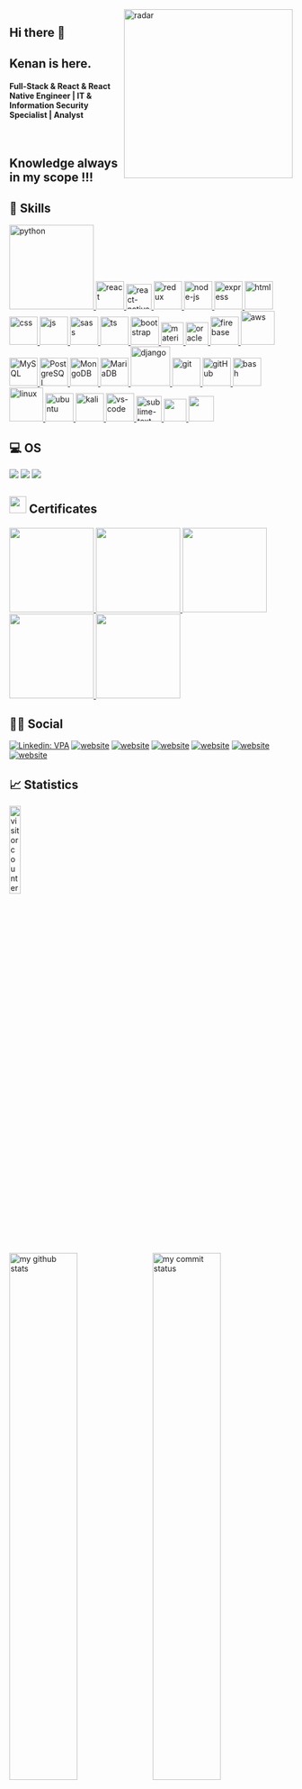
<img src="https://github.com/xkendx/xkendx/blob/master/radar.gif" alt="radar" width=300 height=auto align="right">

## Hi there 👋


<h2> Kenan is here. </h2>


<h4> Full-Stack & React & React Native Engineer | IT & Information Security Specialist | Analyst </h4>

<br>

## Knowledge always in my scope !!! 
<!-- <p><img src="https://github.com/xkendx/xkendx/blob/master/react.gif" alt="react" width=350 height=auto align="right"></p> -->


## 🚀 Skills

<p>
 <a href="#" target="_blank"> <img src="https://www.python.org/static/img/python-logo.png" alt="python" width="150"/> </a>  
 <a href="#" target="_blank"> <img src="https://cdn.icon-icons.com/icons2/2415/PNG/512/react_original_wordmark_logo_icon_146375.png" alt="react" width="50"/> </a> 
 <a href="#" target="_blank"> <img src="https://www.pngkit.com/png/detail/373-3738691_react-native-svg-transformer-allows-you-import-svg.png" alt="react-native" width="45"/> </a> 
 <a href="#" target="_blank"> <img src="https://upload.wikimedia.org/wikipedia/commons/4/49/Redux.png" alt="redux" height="50"/> </a> 
 <a href="#" target="_blank"> <img src="https://cdn.icon-icons.com/icons2/2415/PNG/512/nodejs_original_logo_icon_146411.png" alt="node-js" height="50"/> </a> 
 <a href="#" target="_blank"> <img src="https://miro.medium.com/max/875/0*r1BTGwo9cd8IGNQQ.jpeg" alt="express" height="50" /> </a> 
 <a href="#" target="_blank"> <img src="https://www.flaticon.com/svg/static/icons/svg/919/919827.svg" alt="html" height="50"/> </a> 
 <a href="#" target="_blank"> <img src="https://www.flaticon.com/svg/static/icons/svg/919/919826.svg" alt="css" height="50"/> </a> 
 <a href="#" target="_blank"> <img src="https://cdn.icon-icons.com/icons2/2108/PNG/512/javascript_icon_130900.png" alt="js" height="50"/> </a> 
 <a href="#" target="_blank"> <img src="https://www.flaticon.com/svg/static/icons/svg/919/919831.svg" alt="sass" height="50"/> </a> 
 <a href="#" target="_blank"> <img src="https://www.flaticon.com/svg/static/icons/svg/919/919832.svg" alt="ts" height="50"/> </a> 
 <a href="#" target="_blank"> <img src="https://cdn.icon-icons.com/icons2/2415/PNG/512/bootstrap_plain_wordmark_logo_icon_146620.png" alt="bootstrap" height="50"/> </a> 
 <a href="#" target="_blank"> <img src="https://material-ui.com/static/logo_raw.svg" alt="material-ui" height="40"/> </a> 
 <a href="#" target="_blank"> <img src="https://www.vectorlogo.zone/logos/oracle/oracle-ar21.svg" alt="oracle" height="40"/> </a> 
 <a href="#" target="_blank"> <img src="https://www.vectorlogo.zone/logos/firebase/firebase-icon.svg" alt="firebase" height="50"/> </a>
 <a href="#" target="_blank"> <img src="https://assets.ubuntu.com/v1/83ff4203-awshp-strip-customers.png" alt="aws" height="60"/> </a>
 <a href="#" target="_blank"> <img src="https://cdn.icon-icons.com/icons2/2415/PNG/512/mysql_original_wordmark_logo_icon_146417.png" alt="MySQL" height="50"/> </a> 
 <a href="#" target="_blank"> <img src="https://www.vectorlogo.zone/logos/postgresql/postgresql-ar21.svg" alt="PostgreSQL" height="50"/> </a> 
 <a href="#" target="_blank"> <img src="https://www.vectorlogo.zone/logos/mongodb/mongodb-ar21.svg" alt="MongoDB" height="50"/> </a> 
 <a href="#" target="_blank"> <img src="https://www.vectorlogo.zone/logos/mariadb/mariadb-ar21.svg" alt="MariaDB" height="50"/> </a> 
 <a href="#" target="_blank"> <img src="https://cdn.icon-icons.com/icons2/2415/PNG/512/django_plain_logo_icon_146558.png" alt="django" height="70"/> </a> 
 <a href="#" target="_blank"> <img src="https://www.vectorlogo.zone/logos/git-scm/git-scm-icon.svg" alt="git" height="50"/> </a> 
 <a href="#" target="_blank"> <img src="https://www.flaticon.com/svg/static/icons/svg/919/919847.svg" alt="gitHub" height="50"/> </a> 
 <a href="#" target="_blank"> <img src="https://www.vectorlogo.zone/logos/gnu_bash/gnu_bash-icon.svg" alt="bash" height="50"/> </a> 
 <a href="#" target="_blank"> <img src="https://upload.wikimedia.org/wikipedia/commons/thumb/3/35/Tux.svg/225px-Tux.svg.png" alt="linux" height="60"/> </a> 
 <a href="#" target="_blank"> <img src="https://res.cloudinary.com/canonical/image/fetch/f_auto,q_auto,fl_sanitize,w_60,h_60/https://assets.ubuntu.com/v1/cb3ecebb-picto-ubuntu.svg" alt="ubuntu" height="50"/> </a> 
 <a href="#" target="_blank"> <img src="https://deshmukhsuraj.files.wordpress.com/2016/07/home-kali-slider-1.png?w=768&h=575" alt="kali" height="50"/> </a> 
 <a href="#" target="_blank"> <img src="https://www.pngitem.com/pimgs/m/80-800968_vscode-visual-studio-logo-png-transparent-png.png" alt="vs-code" height="50"/> </a> 
 <a href="#" target="_blank"> <img src="https://cdn.icon-icons.com/icons2/1381/PNG/512/sublimetext_94866.png" alt="sublime-text" height="45"/> </a> 
 <a href="#" target="_blank"> <img src="https://img.shields.io/badge/jira-1e90ff.svg?&style=for-the-badge&logo=jira&logoColor=white" height="40"/> </a>
 <a href="#" target="_blank"> <img src="https://assets.brandfolder.com/pl546j-7le8zk-btwjnu/original/Slack_RGB.png" height="45"/> </a>
</p>


## 💻 OS 
<p>
<img src="https://img.shields.io/badge/windows-0078D6?logo=windows&logoColor=white&style=for-the-badge" /> 
<img src="https://img.shields.io/badge/Linux-77216F?logo=linux&logoColor=white&style=for-the-badge" /> 
<img src="https://img.shields.io/badge/Android-3DDC84?logo=android&logoColor=white&style=for-the-badge" />
</p>


## <p><img src="https://a.slack-edge.com/production-standard-emoji-assets/10.2/google-medium/1f3c5.png" height="30" />  Certificates </p>
<p> 
 <a href="#" target="_blank"> <img src=" https://images.youracclaim.com/size/680x680/images/114ee3e0-902b-45df-b9d0-2f72a16386a8/IT_Fund_for_Cyber_Specialist.png" height="150" /> </a>
 <a href="#" target="_blank"> <img src="https://images.youracclaim.com/size/340x340/images/0eedb945-52e8-4b9b-bdf6-4ebdd50ca0c8/Intro_to_Cybersec_tools_-_cyber_attacks.png" height="150" /> </a>
 <a href="#" target="_blank"> <img src="https://images.youracclaim.com/size/340x340/images/2d8a1c02-779b-4b58-9e11-701dcbeaf380/Cyber_roles__process_Op_Sys_Sec.png" height="150" /> </a>
 <a href="#" target="_blank"> <img src="https://images.youracclaim.com/size/340x340/images/35197eb5-da41-4ad5-94e9-ad35c9fd7890/Cybersec_compl_framew_sys_admin.png" height="150" /> </a>
 <a href="#" target="_blank"> <img src="https://images.youracclaim.com/size/340x340/images/16bb3b0a-9b25-4165-8d70-3b4f88b17db4/Net_Security_DB_Vulnerable.png" height="150" />  </a>
</p>


## 👨👩 Social
[![Linkedin: VPA]( https://img.shields.io/badge/linkedin-%230077B5.svg?&style=for-the-badge&logo=linkedin&logoColor=white )]( https://www.linkedin.com/in/kenan-deniz/ )
[![website](	https://img.shields.io/badge/%20-my%20site-%231DA1F2?&style=for-the-badge&logoColor=white )]( http://www.kenandeniz.com.tr )
[![website](	https://img.shields.io/badge/stackoverflow-c8d6e5.svg?&style=for-the-badge&logo=stackoverflow&logoColor=orange )]( https://stackoverflow.com/users/14359078/xkendx )
[![website](	https://img.shields.io/badge/tech-stack-0690fa.svg?&style=for-the-badge&logoColor=white )]( https://stackshare.io/xkendx/my-stack )
[![website](	https://img.shields.io/badge/stack-share-e74c3c.svg?&style=for-the-badge&logoColor=white )]( https://stackshare.io/xkendx/my-stack )
[![website](	https://img.shields.io/badge/gmail-f1f2f6.svg?&style=for-the-badge&logo=gmail&logoColor=red )]( mailto:kendentry@gmail.com )
[![website](	https://img.shields.io/badge/%20-medium-black?&style=for-the-badge&logoColor=white )]( https://medium.com/@xkendx )


## 📈 Statistics
<p align="left"> <img src="https://komarev.com/ghpvc/?username=xkendx" alt="visitor counter" width="20%"/> </p>
<p align="left">
<img src="https://github-readme-stats.vercel.app/api?username=xkendx&theme=chartreuse-dark&show_icons=true" alt="my github stats" width="49%"/>&nbsp;
<img src="https://github-readme-streak-stats.herokuapp.com/?user=xkendx&theme=chartreuse-dark&show_icons=true" alt="my commit status" width="49%" /> </p>
<p align="center"> <img src="https://github-readme-stats.vercel.app/api/top-langs/?username=xkendx&theme=chartreuse-dark&layout=compact" alt="languages" width="50%" > </p>
